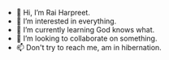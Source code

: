 - 👋 Hi, I’m Rai Harpreet.
- 👀 I’m interested in everything.
- 🌱 I’m currently learning God knows what.
- 💞️ I’m looking to collaborate on something.
- 📫 Don't try to reach me, am in hibernation.

<!---
Bleedlikeyoushould/Bleedlikeyoushould is a ✨ special ✨ repository because its `README.md` (this file) appears on your GitHub profile.
You can click the Preview link to take a look at your changes.
--->
